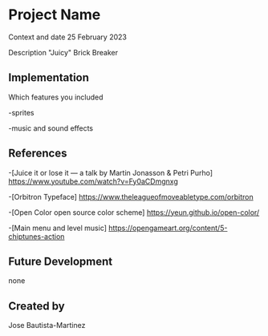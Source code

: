 # Project Name

Context and date
25 February 2023

Description
"Juicy" Brick Breaker

## Implementation

Which features you included

-sprites

-music and sound effects

## References
-[Juice it or lose it — a talk by Martin Jonasson & Petri Purho] https://www.youtube.com/watch?v=Fy0aCDmgnxg

-[Orbitron Typeface] https://www.theleagueofmoveabletype.com/orbitron

-[Open Color open source color scheme] https://yeun.github.io/open-color/

-[Main menu and level music] https://opengameart.org/content/5-chiptunes-action

## Future Development

none

## Created by
Jose Bautista-Martinez
